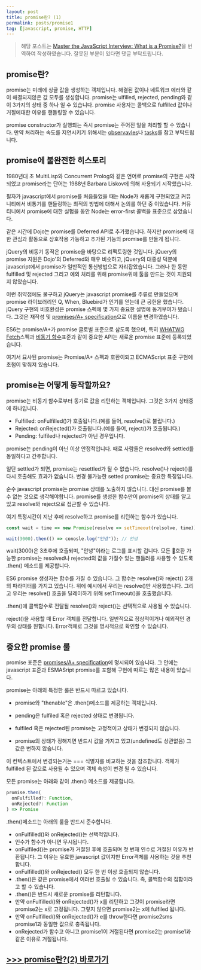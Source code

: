 ```yaml
---
layout: post
title: promise란? (1)
permalink: posts/promise1
tag: [javascript, promise, HTTP]
---
```


> 해당 포스트는 [Master the JavaScript Interview: What is a Promise?](https://medium.com/javascript-scene/master-the-javascript-interview-what-is-a-promise-27fc71e77261)을 번역하여 작성하였습니다. 잘못된 부분이 있다면 댓글 부탁드립니다.

## promise란?

promise는 미래에 싱글 값을 생성하는 객체입니다. 해결된 값이나 네트워크 에러와 같이 해결되지않은 값 모두를 생성합니다. promise는 ulfilled, rejected, pending와 같이 3가지의 상태 중 하나 일 수 있습니다. promise 사용자는 콜백으로 fulfilled 값이나 거절에대한 이유를 핸들링할 수 있습니다.

promise constructor가 실행되는 즉시 promise는 주어진 일을 처리할 할 수 있습니다. 만약 처리하는 속도를 지연시키기 위해서는 [observavles](https://github.com/Reactive-Extensions/RxJS)나 [tasks](https://github.com/rpominov/fun-task)를 참고 부탁드립니다.

## promise에 불완전한 히스토리

1980년대 초 MultiLisp와 Concurrent Prolog와 같은 언어로 promise의 구현은 시작되었고 promise라는 단어는 1988년 Barbara Liskov에 의해 사용되기 시작했습니다.

필자가 javascript에서 promise를 처음들었을 때는 Node가 새롭게 구현되었고 커뮤니티에서 비통기를 핸들링하는 최적의 방법에 대해서 논의를 하던 중 이었습니다. 커뮤티니에서 promise에 대한 실험을 동안 Node는 error-first 콜백을 표준으로 삼았습니다.

같은 시간에 Dojo는 promise를 Deferred API로 추가했습니다. 하지만 promise에 대한 관심과 활동으로 상호작용 가능하고 추가된 기능의 promise를 만들게 됩니다.

jQuery의 비동기 동작은 promise을 바탕으로 리팩토링한 것입니다. jQuery의 promise 지원은 Dojo'의 Deferred와 매우 비슷하고, jQuery의 대중성 덕분에 javascript에서 promise가 일반적인 통신방법으로 자리잡았습니다. 그러나 한 동안 fulfilled 및 rejected 그리고 예외 처리를 위해 promise위에 툴을 만드는 것이 지원되지 않았습니다.

이런 취약점에도 불구하고 jQuery는 javascript promise를 주류로 만들었으며 promise 라이브러리인 Q, When, Bluebird가 인기를 얻는데 큰 공헌을 했습니다. jQuery 구현의 비호환성은 promise 스펙에 몇 가지 중요한 설명에 동기부여가 됐습니다. 그것은 재작성 및 [promises/A+ specification](https://promisesaplus.com/)으로 이름을 변경하였습니다.

ES6는 promise/A+가 promise 글로벌 표준으로 삼도록 했으며, 특히 [WHATWG Fetch](https://fetch.spec.whatwg.org/)스펙과 [비동기 함수](https://tc39.github.io/ecmascript-asyncawait/)표준과 같이 중요한 API는 새로운 promise 표준에 등록되었습니다.

여기서 묘사된 promise는 Promise/A+ 스펙과 호환이되고 ECMAScript 표준 구현에 초첨이 맞춰져 있습니다.

## promise는 어떻게 동작할까요?

promise는 비동기 함수로부터 동기로 값을 리턴하는 객체입니다. 그것은 3가지 상태중에 하나입니다.

- Fulfilled: onFulfilled()가 호출됩니다.(예를 들어, resolve()로 불립니다.)
- Rejected: onRejected()가 호출됩니다.(예를 들어, reject()가 호출됩니다.)
- Pending: fulfiled나 rejected가 아닌 경우입니다.

promise는 pending이 아닌 이상 안정적입니다. 때로 사람들은 resolved와 settled를 동일하다고 간주합니다.

일단 settled가 되면, promise는 resettled가 될 수 없습니다. resolve()나 reject()를 다시 호출해도 효과가 없습니다. 변경 불가능한 setted promise는 중요한 특징입니다.

순수 javascript promise는 promise 상태를 노출하지 않습니다. 대신 promise를 볼 수 없는 것으로 생각해야합니다. promise를 생성한 함수만이 promise의 상태를 알고 있고 resolve와 reject으로 접근할 수 있습니다.

여기 특정시간이 지난 후에 resolve하고 promise를 리턴하는 함수가 있습니다.

```javascript
const wait = time => new Promise(resolve => setTimeout(relsolve, time));

wait(3000).then(() => conosle.log("안녕")); // 안녕
```

wait(3000)은 3초후에 호출되며, "안녕"이라는 로그를 표시할 겁니다. 모든 호환 가능한 promise는 resolved나 rejected의 값을 가질수 있는 핸들러를 사용할 수 있도록 .then() 메소드를 제공합니다.

ES6 promise 생성자는 함수를 가질 수 있습니다. 그 함수는 resolve()와 reject() 2개의 파라미터를 가지고 있습니다. 위에 예시에서 우리는 resolve()만 사용했습니다. 그리고 우리는 resolve() 호출을 딜레이하기 위해 setTimeout()을 호출했습니다.

.then()에 콜백함수로 전달될 resolve()와 reject()는 선택적으로 사용될 수 있습니다.

reject()을 사용할 때 Error 객체를 전달합니다. 일반적으로 정상적이거나 예외적인 경우의 상태를 원합니다. Error객체로 그것을 명시적으로 확인할 수 있습니다.

## 중요한 promise 룰

promise 표준은 [promises/A+ specification](https://promisesaplus.com/)에 명시되어 있습니다. 그 안에는 javascript 표준과 ESMASript promise를 포함해 구현에 따르는 많은 내용이 있습니다.

promise는 아래의 특정한 룰은 반드시 따르고 있습니다.

- promise와 "thenable"은 .then()메소드를 제공하는 객체입니다.

- pending은 fulfiled 혹은 rejected 상태로 변경됩니다.

- fulfiled 혹은 rejected된 promise는 고정적이고 상태가 변경되지 않습니다.

- promise의 상태가 정해지면 반드시 값을 가지고 있고(undefined도 상관없음) 그 값은 변하지 않습니다.

이 컨텍스트에서 변경되는거는 === 식별자를 비교하는 것을 참조합니다. 객체가 fulfilled 된 값으로 사용될 수 있으며 객체 속성이 변경 될 수 있습니다.

모든 promise는 아래와 같이 .then() 메소드를 제공합니다.

```javascript
promise.then(
  onFulfilled?: Function,
  onRejected?: Function
) => Promise
```

.then()메소드는 아래의 룰을 반드시 준수합니다.

- onFulfilled()와 onRejected()는 선택적입니다.
- 인수가 함수가 아니면 무시됩니다.
- onFulfiled()는 promise가 거절된 후에 호출되며 첫 번재 인수로 거절된 이유가 반환됩니다. 그 이유는 유효한 javascript 값이지만 Error객체를 사용하는 것을 추천합니다.
- onFulfilled()와 onRejected() 모두 한 번 이상 호출되지 않습니다.
- .then()은 같은 promise에서 여러번 호출될 수 있습니다. 즉, 콜백함수의 집합이라고 할 수 있습니다.
- .then()은 반드시 새로운 promise를 리턴합니다.
- 만약 onFulfilled()와 onRejected()가 x를 리턴하고 그것이 promise라면 promise2는 x로 고정됩니다. 그렇지 않으면 promise2는 x에 fulfiled 됩니다.
- 만약 onFulfilled()와 onRejected()가 e를 throw한다면 promise2sms promise1과 동일한 값으로 충족됩니다.
- onRejected가 함수고 아니고 promise1이 거절된다면 promise2는 promise1과 같은 이유로 거절됩니다.

## [>>> promise란?(2) 바로가기](https://yngmanie.space/posts/promise2)
